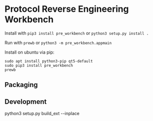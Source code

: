# Protocol Reverse Engineering Workbench

Install with `pip3 install pre_workbench` or `python3 setup.py install .`

Run with `prewb` or `python3 -m pre_workbench.appmain`



Install on ubuntu via pip:

```
sudo apt install python3-pip qt5-default
sudo pip3 install pre_workbench
prewb
```


## Packaging



## Development

python3 setup.py build_ext --inplace

